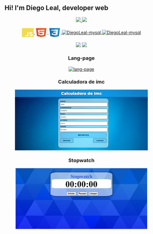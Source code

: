 ## Hi! I'm Diego Leal, developer web

<div align="center" >
  <a href="https://github.com/Diegoleal225">
  <img height="150em"  src="https://github-readme-stats.vercel.app/api?username=Diegoleal225&show_icons=true&theme=dark&include_all_commits=true&count_private=true"/>
  <img height="150em" src="https://github-readme-stats.vercel.app/api/top-langs/?username=Diegoleal225&layout=compact&langs_count=7&theme=dark"/>
</div>
<div   style="display: inline_block" align="center"><br>
  <img align="center" alt="DiegoLeal-Js" height="30" width="40"  src="https://raw.githubusercontent.com/devicons/devicon/master/icons/javascript/javascript-plain.svg" target="_blank">
  <img align="center" alt="DiegoLeal-HTML" height="30" width="40" src="https://raw.githubusercontent.com/devicons/devicon/master/icons/html5/html5-original.svg" target="_blank">
  <img align="center" alt="DiegoLeal-CSS" height="30" width="40" src="https://raw.githubusercontent.com/devicons/devicon/master/icons/css3/css3-original.svg" target="_blank">
  <img align="center" alt="DiegoLeal-mysql" height="30" width="40" src="https://img.shields.io/badge/Oracle-F80000?style=for-the-badge&logo=Oracle&logoColor=white" target="_blank">
  <img align="center" alt="DiegoLeal-mysql" height="30" width="40" src="https://img.shields.io/badge/MySQL-005C84?style=for-the-badge&logo=mysql&logoColor=white" target="_blank">
</div>
<br>   
  <div align="center">
  <a href="https://www.linkedin.com/in/di%C3%AAgo-leal-02505a23a"> <img height="30" align:"center" src="https://img.shields.io/badge/LinkedIn-0077B5?style=for-the-badge&logo=linkedin&logoColor=white" target="_blank"></a>  
  <a href="https://api.whatsapp.com/send/?phone=77981338523&text&type=phone_number&app_absent=0" target="_blank"><img height="30"     align:"center" src="https://img.shields.io/badge/WhatsApp-25D366?style=for-the-badge&logo=whatsapp&logoColor=white" target="_blank"></a>
  </div>
  <div align="center">  
    <h3> Lang-page</h3>
    <a href="https://diegoleal225.github.io/project-lang-page/lang.html"><img  align="center" alt="lang-page" height="200em" width"200em" src="https://github.com/Diegoleal225/project-lang-page/blob/main/assets/img/lang-page.png?raw=true" target="_blank"></a>   
  </div>
    <div align="center">  
    <h3> Calculadora de imc</h3>
    <a href="https://diegoleal225.github.io/project-calculadora-imc/final.html"><img  align="center" alt="calculado-imc" height="200em" width"200em" src="https://github.com/Diegoleal225/project-calculadora-imc/blob/main/assets/calculadora-imc.png?raw=true" target="_blank"></a>   
  </div>
    <div align="center">  
    <h3>Stopwatch</h3>
    <a href="https://diegoleal225.github.io/project-Stopwatch/Stopwatch.html"><img  align="center" alt="calculado-imc" height="200em" width"200em" src="https://github.com/Diegoleal225/project-Stopwatch/blob/main/assets/img/walpaper.png?raw=true" target="_blank"></a>   
  </div>

